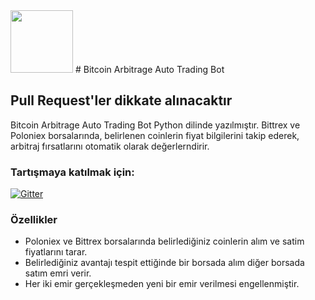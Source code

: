 <img src="https://lh3.googleusercontent.com/b67MfgU9vteW8Pq4yTUbkgcPJEoAlZ_yhuxYr00IQe2YhBFNegMElEvgjl3c8CBTBxtf" width="100">
# Bitcoin Arbitrage Auto Trading Bot 

## Pull Request'ler dikkate alınacaktır

Bitcoin Arbitrage Auto Trading Bot Python dilinde yazılmıştır.
Bittrex ve Poloniex borsalarında, belirlenen coinlerin fiyat bilgilerini takip ederek, arbitraj fırsatlarını otomatik olarak değerlerndirir.

### Tartışmaya katılmak için:

[![Gitter](https://badges.gitter.im/hamdi-yilmaz-Bitcoin-Arbitrage-Auto-Trading-Bot/community.svg)](https://gitter.im/hamdi-yilmaz-Bitcoin-Arbitrage-Auto-Trading-Bot/community?utm_source=badge&utm_medium=badge&utm_campaign=pr-badge)


### Özellikler
- Poloniex ve Bittrex borsalarında belirlediğiniz coinlerin alım ve satim fiyatlarını tarar.
- Belirlediğiniz avantajı tespit ettiğinde bir borsada alım diğer borsada satım emri verir.
- Her iki emir gerçekleşmeden yeni bir emir verilmesi engellenmiştir.


